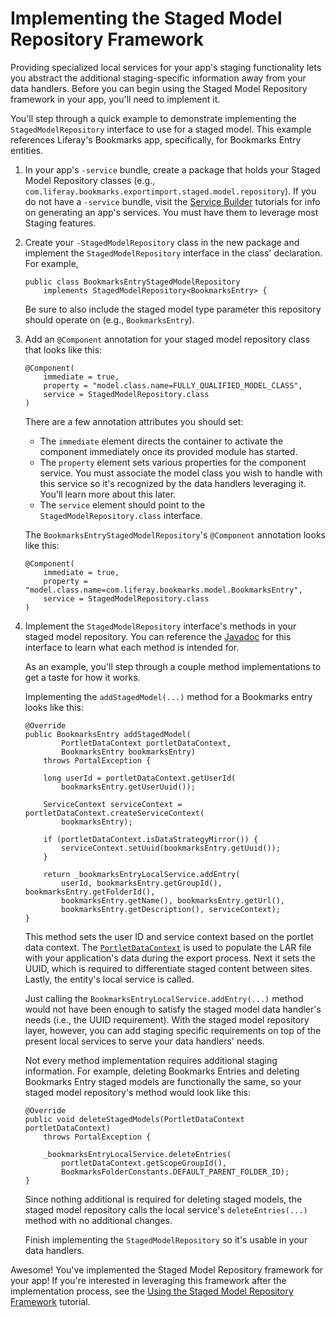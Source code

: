 # Implementing the Staged Model Repository Framework [](id=implementing-the-staged-model-repository-framework)

Providing specialized local services for your app's staging functionality lets
you abstract the additional staging-specific information away from your data
handlers. Before you can begin using the Staged Model Repository framework in
your app, you'll need to implement it.

You'll step through a quick example to demonstrate implementing the
`StagedModelRepository` interface to use for a staged model. This example
references Liferay's Bookmarks app, specifically, for Bookmarks Entry
entities.

1.  In your app's `-service` bundle, create a package that holds your Staged
    Model Repository classes (e.g.,
    `com.liferay.bookmarks.exportimport.staged.model.repository`). If you do not
    have a `-service` bundle, visit the
    [Service Builder](/develop/tutorials/-/knowledge_base/7-1/service-builder)
    tutorials for info on generating an app's services. You must have them to
    leverage most Staging features.

2.  Create your `-StagedModelRepository` class in the new package and implement
    the `StagedModelRepository` interface in the class' declaration. For
    example,

        public class BookmarksEntryStagedModelRepository
            implements StagedModelRepository<BookmarksEntry> {

    Be sure to also include the staged model type parameter this repository
    should operate on (e.g., `BookmarksEntry`).

3.  Add an `@Component` annotation for your staged model repository class that
    looks like this:

        @Component(
            immediate = true,
            property = "model.class.name=FULLY_QUALIFIED_MODEL_CLASS",
            service = StagedModelRepository.class
        )

    There are a few annotation attributes you should set:

    - The `immediate` element directs the container to activate the component
      immediately once its provided module has started.
    - The `property` element sets various properties for the component service.
      You must associate the model class you wish to handle with this service so
      it's recognized by the data handlers leveraging it. You'll learn more
      about this later.
    - The `service` element should point to the `StagedModelRepository.class`
      interface.

    The `BookmarksEntryStagedModelRepository`'s `@Component` annotation looks
    like this:

        @Component(
            immediate = true,
            property = "model.class.name=com.liferay.bookmarks.model.BookmarksEntry",
            service = StagedModelRepository.class
        )

4.  Implement the `StagedModelRepository` interface's methods in your staged
    model repository. You can reference the
    [Javadoc](@app-ref@/web-experience/latest/javadocs/com/liferay/exportimport/staged/model/repository/StagedModelRepository.html)
    for this interface to learn what each method is intended for.

    As an example, you'll step through a couple method implementations to get a
    taste for how it works.

    Implementing the `addStagedModel(...)` method for a Bookmarks entry looks
    like this:

        @Override
        public BookmarksEntry addStagedModel(
                PortletDataContext portletDataContext,
                BookmarksEntry bookmarksEntry)
            throws PortalException {

            long userId = portletDataContext.getUserId(
                bookmarksEntry.getUserUuid());

            ServiceContext serviceContext = portletDataContext.createServiceContext(
                bookmarksEntry);

            if (portletDataContext.isDataStrategyMirror()) {
                serviceContext.setUuid(bookmarksEntry.getUuid());
            }

            return _bookmarksEntryLocalService.addEntry(
                userId, bookmarksEntry.getGroupId(), bookmarksEntry.getFolderId(),
                bookmarksEntry.getName(), bookmarksEntry.getUrl(),
                bookmarksEntry.getDescription(), serviceContext);
        }

    This method sets the user ID and service context based on the
    portlet data context. The
    [`PortletDataContext`](@platform-ref@/7.1-latest/javadocs/portal-kernel/com/liferay/exportimport/kernel/lar/PortletDataContext.html)
    is used to populate the LAR file with your application's data during the
    export process. Next it sets the UUID, which is required to differentiate
    staged content between sites. Lastly, the entity's local service is called.

    Just calling the `BookmarksEntryLocalService.addEntry(...)` method would not
    have been enough to satisfy the staged model data handler's needs (i.e., the
    UUID requirement). With the staged model repository layer, however, you can
    add staging specific requirements on top of the present local services to
    serve your data handlers' needs.

    Not every method implementation requires additional staging information. For
    example, deleting Bookmarks Entries and deleting Bookmarks Entry staged
    models are functionally the same, so your staged model repository's method
    would look like this:

        @Override
        public void deleteStagedModels(PortletDataContext portletDataContext)
            throws PortalException {

            _bookmarksEntryLocalService.deleteEntries(
                portletDataContext.getScopeGroupId(),
                BookmarksFolderConstants.DEFAULT_PARENT_FOLDER_ID);
        }

    Since nothing additional is required for deleting staged models, the staged
    model repository calls the local service's `deleteEntries(...)` method with
    no additional changes.

    Finish implementing the `StagedModelRepository` so it's usable in your data
    handlers.

Awesome! You've implemented the Staged Model Repository framework for your app!
If you're interested in leveraging this framework after the implementation
process, see the
[Using the Staged Model Repository Framework](/develop/tutorials/-/knowledge_base/7-1/using-the-staged-model-repository-framework)
tutorial.
